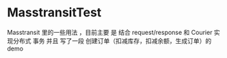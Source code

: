 # MasstransitTest
Masstransit 里的一些用法 ，目前主要 是 结合 request/response 和 Courier  实现分布式 事务  并且  写了一段 创建订单（扣减库存，扣减余额，生成订单）的 demo

